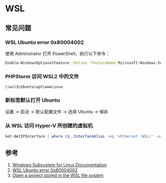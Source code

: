 # WSL

## 常见问题

### WSL Ubuntu error 0x80004002

使用 Adminstrator 打开 PowerShell，执行以下命令：

```sh
Enable-WindowsOptionalFeature -Online -FeatureName Microsoft-Windows-Subsystem-Linux
```

### PHPStorm 访问 WSL2 中的文件

```
\\wsl$\Ubuntu\opt\www\invo
```

### 新标签默认打开 Ubuntu

设置 -> 启动 -> 默认配置文件 -> 选择 Ubuntu -> 保存

### 从 WSL 访问 Hyper-V 所创建的虚拟机

```powershell
Get-NetIPInterface | where {$_.InterfaceAlias -eq 'vEthernet (WSL)' -or $_.InterfaceAlias -eq 'vEthernet (Default Switch)'} | Set-NetIPInterface -Forwarding Enabled
```

## 参考

1. [Windows Subsystem for Linux Documentation](https://learn.microsoft.com/en-us/windows/wsl/)
2. [WSL Ubuntu error 0x80004002](https://github.com/microsoft/WSL/issues/2851)
3. [Open a project stored in the WSL file system](https://www.jetbrains.com/help/phpstorm/how-to-use-wsl-development-environment-in-product.html#open-a-project-in-wsl)

